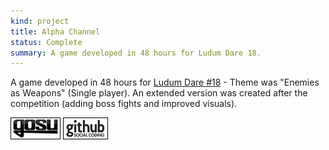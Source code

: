 ```yaml
---
kind: project
title: Alpha Channel
status: Complete
summary: A game developed in 48 hours for Ludum Dare 18.
---
```


A game developed in 48 hours for [Ludum Dare #18](http://www.ludumdare.com/compo/ludum-dare-18/?action=rate&uid=2552) - Theme was "Enemies as Weapons" (Single player).
An extended version was created after the competition (adding boss fights and improved visuals).

[![Gosu forum](/images/libgosu.png)](http://www.libgosu.org/cgi-bin/mwf/topic_show.pl?tid=453)
[![Github project](/images/github.png)](https://github.com/Spooner/alpha_channel)
